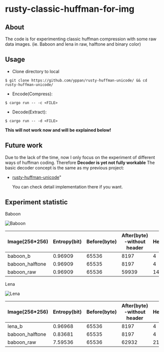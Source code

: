 # rusty-classic-huffman-for-img
  
## About 

  The code is for experimenting classic huffman compression
with some raw data images. (ie. Baboon and lena in raw, 
halftone and binary color)

## Usage
- Clone directory to local 
```shell
$ git clone https://github.com/yppan/rusty-huffman-unicode/ && cd rusty-huffman-unicode/
```

- Encode(Compress):
```shell
$ cargo run -- -c <FILE>
```

- Decode(Extract): 
```shell
$ cargo run -- -d <FILE>
```
**This will not work now and will be explained below!**

## Future work 

  Due to the lack of the time, now I only focus on the 
experiment of different ways of huffman coding. Therefore 
**Decoder is yet not fully workable** The basic decoder 
concept is the same as my previous project: 
- [rusty-huffman-unicode](https://github.com/yppan/rusty-huffman-unicode/)" 

  You can check detail implementation there if you want.

## Experiment statistic

Baboon 
  
![Baboon](https://github.com/yppan/rusty-classic-huffman-for-img/blob/main/Data/PNG/baboon.png)

| Image(256*256)  | Entropy(bit) | Before(byte) | After(byte) -without header | Header(byte) | Compression Rate |
|-----------------|--------------|--------------|-----------------------------|--------------|------------------|
| baboon_b        | 0.96909      | 65536        | 8197                        | 4            | 87.49%           |
| baboon_halftone | 0.96909      | 65535        | 8197                        | 4            | 87.49%           |
| baboon_raw      | 0.96909      | 65536        | 59939                       | 146          | 8.54%            |

Lena 
  
![Lena](https://github.com/yppan/rusty-classic-huffman-for-img/blob/main/Data/PNG/lena.png)

| Image(256*256)  | Entropy(bit) | Before(byte) | After(byte) -without header | Header(byte) | Compression Rate |
|-----------------|--------------|--------------|-----------------------------|--------------|------------------|
| lena_b          | 0.96968      | 65536        | 8197                        | 4            | 87.49%           |
| baboon_halftone | 0.83681      | 65535        | 8197                        | 4            | 87.49%           |
| baboon_raw      | 7.59536      | 65536        | 62932                       | 214          | 3.97%            |
